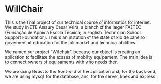 # WillChair
<p>This is the final project of our technical course of informatics for internet. We study in ETE Amaury Cesar Veira, a branch of the larger FAETEC (Fundação de Apoio à Escola Técnica; in english: Technician School Support Foundation). This is an instution of the state of Rio de Janeiro goverment of education for the job market and technical abilitties.</p>
<p>We named our project "Willchair", because our object is creating an aplication to facilitate the acsses of mobility equipament. The main idea is to connect owners of equipaments with who needs then.</p>
<p>We are using React to the front-end of the apllication and, for the back-end, we are using mysql, for the database, and, for the server, knex and express.</p>
